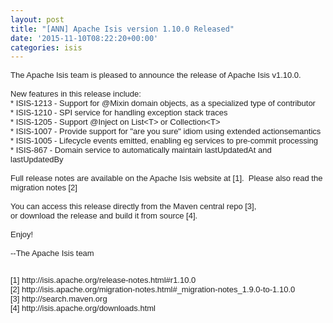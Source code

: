 ```yaml
---
layout: post
title: "[ANN] Apache Isis version 1.10.0 Released"
date: '2015-11-10T08:22:20+00:00'
categories: isis
---
```

<div style="color: #222222; font-family: arial, sans-serif; font-size: small;">The Apache Isis team is pleased to announce the release of Apache Isis v1.10.0.</div>
  <div style="color: #222222; font-family: arial, sans-serif; font-size: small;"><br /></div>
  <div style="color: #222222; font-family: arial, sans-serif; font-size: small;">New features in this release include:</div>
  <div style="color: #222222; font-family: arial, sans-serif; font-size: small;">* ISIS-1213 - Support for @Mixin domain objects, as a specialized type of contributor</div>
  <div style="color: #222222; font-family: arial, sans-serif; font-size: small;">
    <div>* ISIS-1210 - SPI service for handling exception stack traces</div>
    <div>* ISIS-1205 - Support @Inject on List&lt;T&gt; or Collection&lt;T&gt;</div>
    <div>* ISIS-1007 - Provide support for &quot;are you sure&quot; idiom using extended actionsemantics</div>
    <div>* ISIS-1005 - Lifecycle events emitted, enabling eg services to pre-commit processing</div>
    <div>* ISIS-867 - Domain service to automatically maintain lastUpdatedAt and lastUpdatedBy</div>
  </div>
  <div style="color: #222222; font-family: arial, sans-serif; font-size: small;"><br /></div>
  <div style="color: #222222; font-family: arial, sans-serif; font-size: small;">Full release notes are available on the Apache Isis website at [1]. &nbsp;Please also read the migration notes [2]</div>
  <div style="color: #222222; font-family: arial, sans-serif; font-size: small;"><br /></div>
  <div style="color: #222222; font-family: arial, sans-serif; font-size: small;">You can access this release directly from the Maven central repo [3],</div>
  <div style="color: #222222; font-family: arial, sans-serif; font-size: small;">or download the release and build it from source [4].</div>
  <div style="color: #222222; font-family: arial, sans-serif; font-size: small;"><br /></div>
  <div style="color: #222222; font-family: arial, sans-serif; font-size: small;">Enjoy!</div>
  <div style="color: #222222; font-family: arial, sans-serif; font-size: small;"><br /></div>
  <div style="color: #222222; font-family: arial, sans-serif; font-size: small;">--The Apache Isis team</div>
  <div style="color: #222222; font-family: arial, sans-serif; font-size: small;"><br /></div>
  <div style="color: #222222; font-family: arial, sans-serif; font-size: small;">
    <p>[1] http://isis.apache.org/release-notes.html#r1.10.0<br />[2]&nbsp;http://isis.apache.org/migration-notes.html#_migration-notes_1.9.0-to-1.10.0<br />[3] http://search.maven.org<br />[4] http://isis.apache.org/downloads.html&nbsp;</p>
  </div>
